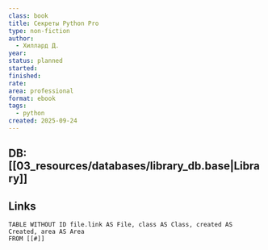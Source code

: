 ```yaml
---
class: book
title: Секреты Python Pro
type: non-fiction
author:
  - Хиллард Д.
year:
status: planned
started:
finished:
rate:
area: professional
format: ebook
tags:
  - python
created: 2025-09-24
---
```

## DB: [[03_resources/databases/library_db.base|Library]]

## Links

```dataview
TABLE WITHOUT ID file.link AS File, class AS Class, created AS Created, area AS Area
FROM [[#]]
````